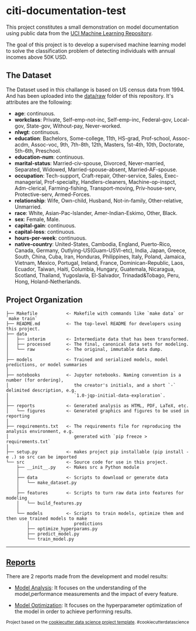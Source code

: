 citi-documentation-test
==============================

This project constitutes a small demonstration on model documentation using public data from the [UCI Machine Learning Repository](https://archive.ics.uci.edu/ml/index.php).

The goal of this project is to develop a supervised machine learning model to solve the classification problem of detecting individuals with annual incomes above 50K USD.

## The Dataset

The Dataset used in this challange is based on US census data from 1994. And has been uploaded  into the [data/raw](https://github.com/nelson-io/citi-documentation-test/tree/main/data/raw) folder of this repository. It's attributes are the following:

* **age**: continuous.
* **workclass**: Private, Self-emp-not-inc, Self-emp-inc, Federal-gov, Local-gov,  State-gov, Without-pay, Never-worked.
* **nlwgt**: continuous.
* **education**: Bachelors, Some-college, 11th, HS-grad, Prof-school, Assoc-acdm, Assoc-voc, 9th, 7th-8th, 12th, Masters, 1st-4th, 10th, Doctorate, 5th-6th, Preschool.
* **education-num**: continuous.
* **marital-status**: Married-civ-spouse, Divorced, Never-married, Separated, Widowed, Married-spouse-absent, Married-AF-spouse.
* **occupation**: Tech-support, Craft-repair, Other-service, Sales, Exec-managerial, Prof-specialty, Handlers-cleaners, Machine-op-inspct, Adm-clerical, Farming-fishing, Transport-moving, Priv-house-serv, Protective-serv, Armed-Forces.
* **relationship**: Wife, Own-child, Husband, Not-in-family, Other-relative, Unmarried.
* **race**: White, Asian-Pac-Islander, Amer-Indian-Eskimo, Other, Black.
* **sex**: Female, Male.
* **capital-gain**: continuous.
* **capital-loss**: continuous.
* **hours-per-week**: continuous.
* **native-country**: United-States, Cambodia, England, Puerto-Rico, Canada, Germany, Outlying-US(Guam-USVI-etc), India, Japan, Greece, South, China, Cuba, Iran, Honduras, Philippines, Italy, Poland, Jamaica, Vietnam, Mexico, Portugal, Ireland, France, Dominican-Republic, Laos, Ecuador, Taiwan, Haiti, Columbia, Hungary, Guatemala, Nicaragua, Scotland, Thailand, Yugoslavia, El-Salvador, Trinadad&Tobago, Peru, Hong, Holand-Netherlands.











Project Organization
------------


    
    ├── Makefile           <- Makefile with commands like `make data` or `make train`
    ├── README.md          <- The top-level README for developers using this project.
    ├── data
    │   ├── interim        <- Intermediate data that has been transformed.
    │   ├── processed      <- The final, canonical data sets for modeling.
    │   └── raw            <- The original, immutable data dump.
    │
    ├── models             <- Trained and serialized models, model predictions, or model summaries
    │
    ├── notebooks          <- Jupyter notebooks. Naming convention is a number (for ordering),
    │                         the creator's initials, and a short `-` delimited description, e.g.
    │                         `1.0-jqp-initial-data-exploration`.
    │
    ├── reports            <- Generated analysis as HTML, PDF, LaTeX, etc.
    │   └── figures        <- Generated graphics and figures to be used in reporting
    │
    ├── requirements.txt   <- The requirements file for reproducing the analysis environment, e.g.
    │                         generated with `pip freeze > requirements.txt`
    │
    ├── setup.py           <- makes project pip installable (pip install -e .) so src can be imported
    └── src                <- Source code for use in this project.
        ├── __init__.py    <- Makes src a Python module
        │
        ├── data           <- Scripts to download or generate data
        │   └── make_dataset.py
        │
        ├── features       <- Scripts to turn raw data into features for modeling
        │   └── build_features.py
        │
        └── models         <- Scripts to train models, optimize them and then use trained models to make
            │                 predictions
            ├── optimize_hyperparams.py
            ├── predict_model.py
            └── train_model.py
    


--------

## [Reports](https://github.com/nelson-io/citi-documentation-test/tree/main/reports)

There are 2 reports made from the development and model results:

* [Model Analysis](https://github.com/nelson-io/citi-documentation-test/blob/main/reports/model_analysis.md): It focuses on the understanding of the model,performance measurements and the impact of every feature.

* [Model Optimization](https://github.com/nelson-io/citi-documentation-test/blob/main/reports/model_optimization.md): It focuses on the hyperparameter optimization of the model in order to achieve performing results. 




<p><small>Project based on the <a target="_blank" href="https://drivendata.github.io/cookiecutter-data-science/">cookiecutter data science project template</a>. #cookiecutterdatascience</small></p>
